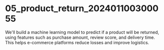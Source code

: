 # 05_product_return_202401100300055
We'll build a machine learning model to predict if a product will be returned, using features such as purchase amount, review score, and delivery time. This helps e-commerce platforms reduce losses and improve logistics.
